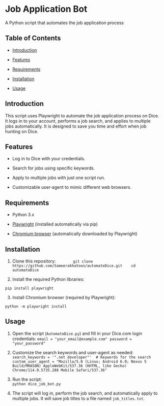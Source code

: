 # Job Application Bot

  

A Python script that automates the job application process

  

## Table of Contents

  

- [Introduction](#introduction)

- [Features](#features)

- [Requirements](#requirements)

- [Installation](#installation)

- [Usage](#usage)

  

## Introduction

  

This script uses Playwright to automate the job application process on Dice. It logs in to your account, performs a job search, and applies to multiple jobs automatically. It is designed to save you time and effort when job hunting on Dice.

  

## Features

  

- Log in to Dice with your credentials.

- Search for jobs using specific keywords.

- Apply to multiple jobs with just one script run.

- Customizable user-agent to mimic different web browsers.

  

## Requirements

  

- Python 3.x

- [Playwright](https://playwright.dev) (installed automatically via pip)

- [Chromium browser](https://playwright.dev/docs/browsers#install-chromium) (automatically downloaded by Playwright)

  

## Installation

  

1. Clone this repository:   
   ```
   git clone https://github.com/Sameerakhatoon/automateDice.git
   cd automateDice
   ```

2. Install the required Python libraries:
```
pip install playwright
```

3. Install Chromium browser (required by Playwright):
```
python -m playwright install
```
  

## Usage

1. Open the script (`AutomateDice.py`) and fill in your Dice.com login credentials:
    `email = "your_email@example.com" password = "your_password"`
    
2. Customize the search keywords and user-agent as needed:
    `search_keywords = '".net developer"'  # Keywords for the search custom_user_agent = "Mozilla/5.0 (Linux; Android 6.0; Nexus 5 Build/MRA58N) AppleWebKit/537.36 (KHTML, like Gecko) Chrome/114.0.5735.288 Mobile Safari/537.36"`
    
3. Run the script:    
    `python dice_job_bot.py`
    
4. The script will log in, perform the job search, and automatically apply to multiple jobs. It will save job titles to a file named `job_titles.txt`.